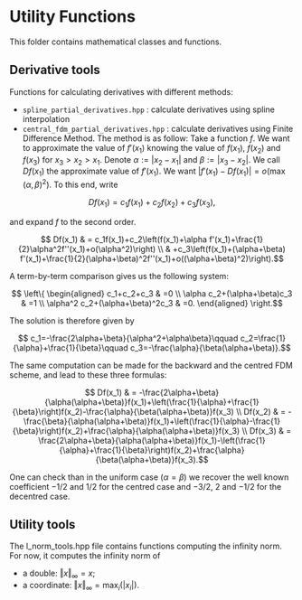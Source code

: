 # Utility Functions

This folder contains mathematical classes and functions.

## Derivative tools

Functions for calculating derivatives with different methods:

- `spline_partial_derivatives.hpp` : calculate derivatives using spline interpolation
- `central_fdm_partial_derivatives.hpp` : calculate derivatives using Finite Difference Method. The method is as follow:
Take a function $f$. We want to approximate the value of $`f'(x_1)`$ knowing the value of $`f(x_1)`$, $`f(x_2)`$ and $`f(x_3)`$ for
$`x_3>x_2>x_1`$.
Denote $`\alpha :=|x_2-x_1|`$ and $`\beta :=|x_3-x_2|`$.
We call $`Df(x_1)`$ the approximate value of $`f'(x_1)`$. We want $`|f'(x_1)-Df(x_1)|=o\left(\max(\alpha,\beta\right)^2)`$.
To this end, write
```math
	Df(x_1)=c_1f(x_1)+c_2f(x_2)+c_3f(x_3),
```
and expand $f$ to the second order.
```math
	Df(x_1) & = c_1f(x_1)+c_2\left(f(x_1)+\alpha f'(x_1)+\frac{1}{2}\alpha^2f''(x_1)+o(\alpha^2)\right)               \\
	        & +c_3\left(f(x_1)+(\alpha+\beta) f'(x_1)+\frac{1}{2}(\alpha+\beta)^2f''(x_1)+o((\alpha+\beta)^2)\right).
```
A term-by-term comparison gives us the following system:
```math
    \left\{
    \begin{aligned}
        c_1+c_2+c_3                      & =0  \\
        \alpha c_2+(\alpha+\beta)c_3     & =1  \\
        \alpha^2 c_2+(\alpha+\beta)^2c_3 & =0.
    \end{aligned}
    \right.
```
The solution is therefore given by
```math
	c_1=-\frac{2\alpha+\beta}{\alpha^2+\alpha\beta}\qquad c_2=\frac{1}{\alpha}+\frac{1}{\beta}\qquad c_3=-\frac{\alpha}{\beta(\alpha+\beta)}.
```
The same computation can be made for the backward and the centred FDM scheme, and lead to these three formulas:
```math
	Df(x_1) & = -\frac{2\alpha+\beta}{\alpha(\alpha+\beta)}f(x_1)+\left(\frac{1}{\alpha}+\frac{1}{\beta}\right)f(x_2)-\frac{\alpha}{\beta(\alpha+\beta)}f(x_3) \\
	Df(x_2) & = -\frac{\beta}{\alpha(\alpha+\beta)}f(x_1)+\left(\frac{1}{\alpha}-\frac{1}{\beta}\right)f(x_2)+\frac{\alpha}{\alpha(\alpha+\beta)}f(x_3)        \\
	Df(x_3) & = \frac{2\alpha+\beta}{\alpha(\alpha+\beta)}f(x_1)-\left(\frac{1}{\alpha}+\frac{1}{\beta}\right)f(x_2)+\frac{\alpha}{\beta(\alpha+\beta)}f(x_3).
```

One can check than in the uniform case ($\alpha=\beta$) we recover the well known coefficient $-1/2$ and $1/2$ for the centred case
and $-3/2$, $2$ and $-1/2$ for the decentred case.
 
## Utility tools

The l\_norm\_tools.hpp file contains functions computing the infinity norm. For now, it computes the infinity norm of 
- a double: $`\Vert x \Vert_{\infty} = x`$; 
- a coordinate: $`\Vert x \Vert_{\infty} = \max_{i} (|x_i|)`$.
